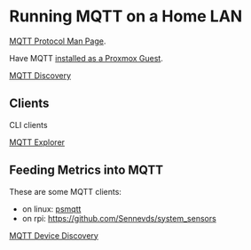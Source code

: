 # Running MQTT on a Home LAN

[MQTT Protocol Man Page](https://man.archlinux.org/man/mqtt.7.en).

Have MQTT [installed as a Proxmox Guest](../proxmox/mqtt.html).

[MQTT Discovery](https://www.home-assistant.io/docs/mqtt/discovery/)

## Clients

CLI clients

[MQTT Explorer](https://mqtt-explorer.com/)

## Feeding Metrics into MQTT

These are some MQTT clients:

* on linux: [psmqtt](https://github.com/eschava/psmqtt)
* on rpi: https://github.com/Sennevds/system_sensors

[MQTT Device Discovery](https://www.home-assistant.io/integrations/mqtt/#mqtt-discovery)
